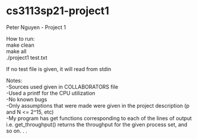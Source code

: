 # cs3113sp21-project1  
Peter Nguyen - Project 1  
  
How to run:  
make clean  
make all  
./project1 test.txt  
  
If no test file is given, it will read from stdin  
  
Notes:  
-Sources used given in COLLABORATORS file  
-Used a printf for the CPU utilization  
-No known bugs  
-Only assumptions that were made were given in the project description (p and N <= 2^15, etc)  
-My program has get functions corresponding to each of the lines of output  
i.e. get_throughput() returns the throughput for the given process set, and so on. . .  

